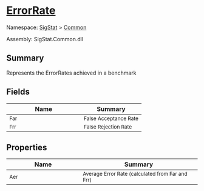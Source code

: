 # [ErrorRate](./ErrorRate.md)

Namespace: [SigStat]() > [Common](./README.md)

Assembly: SigStat.Common.dll

## Summary
Represents the ErrorRates achieved in a benchmark

## Fields

| Name | Summary | 
| --- | --- | 
| <sub>Far</sub><img width=160>| <sub>False Acceptance Rate</sub>| <br>
| <sub>Frr</sub><img width=160>| <sub>False Rejection Rate</sub>| <br>


## Properties

| Name | Summary | 
| --- | --- | 
| <sub>Aer</sub><img width=160>| <sub>Average Error Rate (calculated from Far and Frr)</sub>| <br>


